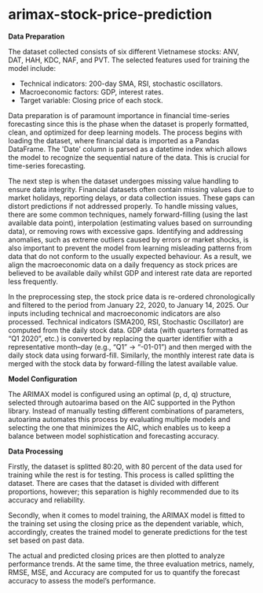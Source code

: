 # arimax-stock-price-prediction
**Data Preparation**

The dataset collected consists of six different Vietnamese stocks: ANV, DAT, HAH, KDC, NAF, and PVT. The selected features used for training the model include:
- Technical indicators: 200-day SMA, RSI, stochastic oscillators.
- Macroeconomic factors: GDP, interest rates.
- Target variable: Closing price of each stock.

Data preparation is of paramount importance in financial time-series forecasting since this is the phase when the dataset is properly formatted, clean, and optimized for deep learning models. The process begins with loading the dataset, where financial data is imported as a Pandas DataFrame. The 'Date' column is parsed as a datetime index which allows the model to recognize the sequential nature of the data. This is crucial for time-series forecasting.

The next step is when the dataset undergoes missing value handling to ensure data integrity. Financial datasets often contain missing values due to market holidays, reporting delays, or data collection issues. These gaps can distort predictions if not addressed properly. To handle missing values, there are some common techniques, namely forward-filling (using the last available data point), interpolation (estimating values based on surrounding data), or removing rows with excessive gaps. Identifying and addressing anomalies, such as extreme outliers caused by errors or market shocks, is also important to prevent the model from learning misleading patterns from data that do not conform to the usually expected behaviour. As a result, we align the macroeconomic data on a daily frequency as stock prices are believed to be available daily whilst GDP and interest rate data are reported less frequently.

In the preprocessing step, the stock price data is re-ordered chronologically and filtered to the period from January 22, 2020, to January 14, 2025. Our inputs including technical and macroeconomic indicators are also processed. Technical indicators (SMA200, RSI, Stochastic Oscillator) are computed from the daily stock data. GDP data (with quarters formatted as “Q1 2020”, etc.) is converted by replacing the quarter identifier with a representative month–day (e.g., “Q1” → “-01-01”) and then merged with the daily stock data using forward-fill. Similarly, the monthly interest rate data is merged with the stock data by forward-filling the latest available value.

**Model Configuration**

The ARIMAX model is configured using an optimal (p, d, q) structure, selected through autoarima based on the AIC supported in the Python library. Instead of manually testing different combinations of parameters, autoarima automates this process by evaluating multiple models and selecting the one that minimizes the AIC, which enables us to keep a balance between model sophistication and forecasting accuracy.

**Data Processing**

Firstly, the dataset is splitted 80:20, with 80 percent of the data used for training while the rest is for testing. This process is called splitting the dataset. There are cases that the dataset is divided with different proportions, however; this separation is highly recommended due to its accuracy and reliability.

Secondly, when it comes to model training, the ARIMAX model is fitted to the training set using the closing price as the dependent variable, which, accordingly, creates the trained model to generate predictions for the test set based on past data.

The actual and predicted closing prices are then plotted to analyze performance trends. At the same time, the three evaluation metrics, namely, RMSE, MSE, and Accuracy are computed for us to quantify the forecast accuracy to assess the model’s performance.
